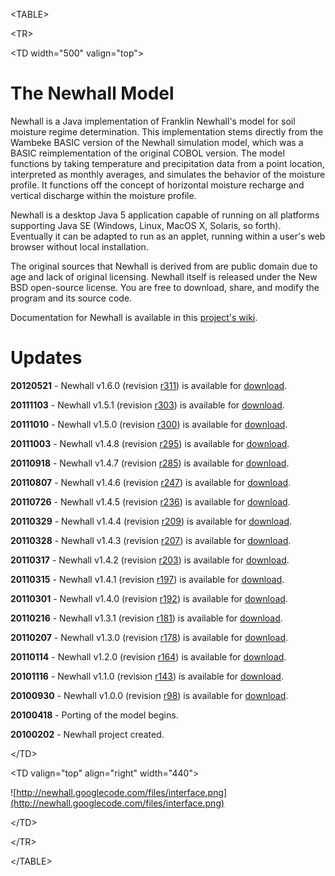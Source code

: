 

&lt;TABLE&gt;



&lt;TR&gt;



&lt;TD width="500" valign="top"&gt;


# The Newhall Model #

Newhall is a Java implementation of Franklin Newhall's model for soil moisture regime determination.  This implementation stems directly from the Wambeke BASIC version of the Newhall simulation model, which was a BASIC reimplementation of the original COBOL version.  The model functions by taking temperature and precipitation data from a point location, interpreted as monthly averages, and simulates the behavior of the moisture profile.  It functions off the concept of horizontal moisture recharge and vertical discharge within the moisture profile.

Newhall is a desktop Java 5 application capable of running on all platforms supporting Java SE (Windows, Linux, MacOS X, Solaris, so forth).  Eventually it can be adapted to run as an applet, running within a user's web browser without local installation.

The original sources that Newhall is derived from are public domain due to age and lack of original licensing.  Newhall itself is released under the New BSD open-source license.  You are free to download, share, and modify the program and its source code.

Documentation for Newhall is available in this [project's wiki](Documentation.md).

# Updates #

**20120521** - Newhall v1.6.0 (revision [r311](https://code.google.com/p/newhall/source/detail?r=311)) is available for [download](http://newhall.googlecode.com/files/newhall-1.6.0.zip).

**20111103** - Newhall v1.5.1 (revision [r303](https://code.google.com/p/newhall/source/detail?r=303)) is available for [download](http://newhall.googlecode.com/files/newhall-1.5.1.zip).

**20111010** - Newhall v1.5.0 (revision [r300](https://code.google.com/p/newhall/source/detail?r=300)) is available for [download](http://newhall.googlecode.com/files/newhall-1.5.0.zip).

**20111003** - Newhall v1.4.8 (revision [r295](https://code.google.com/p/newhall/source/detail?r=295)) is available for [download](http://newhall.googlecode.com/files/newhall-1.4.8.zip).

**20110918** - Newhall v1.4.7 (revision [r285](https://code.google.com/p/newhall/source/detail?r=285)) is available for [download](http://newhall.googlecode.com/files/newhall-1.4.7-r285.zip).

**20110807** - Newhall v1.4.6 (revision [r247](https://code.google.com/p/newhall/source/detail?r=247)) is available for [download](http://newhall.googlecode.com/files/newhall-1.4.6-r247.zip).

**20110726** - Newhall v1.4.5 (revision [r236](https://code.google.com/p/newhall/source/detail?r=236)) is available for [download](http://newhall.googlecode.com/files/newhall-1.4.5-r236.zip).

**20110329** - Newhall v1.4.4 (revision [r209](https://code.google.com/p/newhall/source/detail?r=209)) is available for [download](http://newhall.googlecode.com/files/newhall-1.4.4-r209.zip).

**20110328** - Newhall v1.4.3 (revision [r207](https://code.google.com/p/newhall/source/detail?r=207)) is available for [download](http://newhall.googlecode.com/files/newhall-1.4.3-r207.zip).

**20110317** - Newhall v1.4.2 (revision [r203](https://code.google.com/p/newhall/source/detail?r=203)) is available for [download](http://newhall.googlecode.com/files/newhall-1.4.2-r203.zip).

**20110315** - Newhall v1.4.1 (revision [r197](https://code.google.com/p/newhall/source/detail?r=197)) is available for [download](http://newhall.googlecode.com/files/newhall-1.4.1.zip).

**20110301** - Newhall v1.4.0 (revision [r192](https://code.google.com/p/newhall/source/detail?r=192)) is available for [download](http://newhall.googlecode.com/files/newhall-1.4.0.zip).

**20110216** - Newhall v1.3.1 (revision [r181](https://code.google.com/p/newhall/source/detail?r=181)) is available for [download](http://newhall.googlecode.com/files/newhall-1.3.1.zip).

**20110207** - Newhall v1.3.0 (revision [r178](https://code.google.com/p/newhall/source/detail?r=178)) is available for [download](http://newhall.googlecode.com/files/newhall-1.3.0.zip).

**20110114** - Newhall v1.2.0 (revision [r164](https://code.google.com/p/newhall/source/detail?r=164)) is available for [download](http://newhall.googlecode.com/files/newhall-1.2.0.zip).

**20101116** - Newhall v1.1.0 (revision [r143](https://code.google.com/p/newhall/source/detail?r=143)) is available for [download](http://newhall.googlecode.com/files/newhall-1.1.0.zip).

**20100930** - Newhall v1.0.0 (revision [r98](https://code.google.com/p/newhall/source/detail?r=98)) is available for [download](http://newhall.googlecode.com/files/newhall-1.0.zip).

**20100418** - Porting of the model begins.

**20100202** - Newhall project created.


&lt;/TD&gt;



&lt;TD valign="top" align="right" width="440"&gt;

  ![http://newhall.googlecode.com/files/interface.png](http://newhall.googlecode.com/files/interface.png)

&lt;/TD&gt;



&lt;/TR&gt;



&lt;/TABLE&gt;


